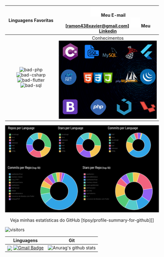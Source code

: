 | Linguagens Favoritas |![email-icon][] Meu E-mail [ramon438xavier@gmail.com] ![linkedin-icon][] Meu [Linkedin][]
| :---: | :---:
| ![bad-php][] ![bad-csharp] ![bad-flutter][] ![bad-sql] | Conhecimentos ![banner][]

![stats][]
<center> Veja minhas estatísticas do GitHub [tipsy/profile-summary-for-github][] </center>

![visitors](https://visitor-badge.glitch.me/badge?page_id=RamonXavier/RamonXavier)

| Linguagens | Git
| :---: | :---:
| <img align="center" src="https://github-readme-stats.vercel.app/api/top-langs/?username=RamonXavier&layout=compact&theme=dracula"> <a href="mailto:muttiyuri@gmail.com" target="blank"><img alt="Gmail Badge" src="https://img.shields.io/badge/-ramon438xavier@gmail.com-563D7C?style=flat-square&logo=Gmail&logoColor=white&link=mailto:ramon438xavier@gmail.com"/></a> | ![Anurag's github stats](https://github-readme-stats.vercel.app/api?username=RamonXavier&show_icons=true&theme=radical)

[pic]: https://avatars2.githubusercontent.com/u/36519478?s=460&v=4
[email-icon]: https://github.com/RamonXavier/RamonXavier/blob/main/docs/mail-32.png?raw=true
[israellaguan@gmail.com]: mailto:israellaguan@gmail.com
[linkedin-icon]: https://github.com/RamonXavier/RamonXavier/blob/main/docs/linkedin-3-32%20(1).png?raw=true
[Linkedin]: https://www.linkedin.com/in/ramonxavier
[github-icon]: https://img.icons8.com/color/48/000000/github--v1.png
[GitHub]: https://github.com/RamonXavier
[bad-flutter]: https://img.shields.io/badge/FLUTTER-Intermedi%C3%A1rio-ligthblue?&style=for-the-badge&logo=flutter
[bad-sql]: https://img.shields.io/badge/SQL-Avan%C3%A7ado-yellow?&style=for-the-badge&logo=mysql
[bad-php]: https://img.shields.io/badge/PHP-M%C3%A9dio%20Avan%C3%A7ado-blue?&style=for-the-badge&logo=php
[bad-csharp]: https://img.shields.io/badge/C%23-Intermedi%C3%A1rio-red?style=for-the-badge&logo=c-sharp
[banner]: https://github.com/RamonXavier/RamonXavier/blob/main/docs/banner2.png?raw=true
[stats]: https://github.com/RamonXavier/RamonXavier/blob/main/docs/dash.png?raw=true
[tipsy/profile-summary-for-github]: https://profile-summary-for-github.com/user/RamonXavier
